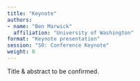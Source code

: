 ```yaml
---
title: "Keynote"
authors:
- name: "Ben Marwick"
  affiliation: "University of Washington"
format: "Keynote presentation"
session: "S0: Conference Keynote"
weight: 0
---
```


Title & abstract to be confirmed.

